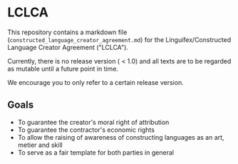 # LCLCA

This repository contains a markdown file (`constructed_language_creator_agreement.md`) for the Linguifex/Constructed Language Creator Agreement ("LCLCA"). 

Currently, there is no release version ( < 1.0) and all texts are to be regarded as mutable until a future point in time. 

We encourage you to only refer to a certain release version.

## Goals
+ To guarantee the creator's moral right of attribution
+ To guarantee the contractor's economic rights 
+ To allow the raising of awareness of constructing languages as an art, metier and skill
+ To serve as a fair template for both parties in general

